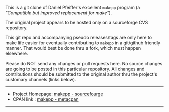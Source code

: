 
This is a git clone of Daniel Pfeiffer's excellent `makepp` program (a _"Compatible but improved replacement for make"_).

The original project appears to be hosted only on a sourceforge CVS repository.

This git repo and accompanying pseudo releases/tags are only here to make life easier for eventually contributing to `makepp` in a git/github friendly manner.
That would best be done thru a fork, which must happen elsewhere. 

Please do NOT send any changes or pull requests here. No source changes are going to be posted in this particular repository.
All changes and contributions should be submitted to the original author thru the project's customary channels (links below). 

-----------

  - Project Homepage: [makepp - sourcefourge](http://makepp.sourceforge.net/)
  - CPAN link :  [makepp - metacpan](https://metacpan.org/release/makepp)  

-----------


